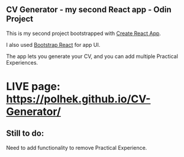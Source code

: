 ## CV Generator - my second React app - Odin Project

This is my second project bootstrapped with [Create React App](https://github.com/facebook/create-react-app).

I also used [Bootstrap React](https://react-bootstrap.github.io/) for app UI.

The app lets you generate your CV, and you can add multiple Practical Experiences.

# LIVE page: https://polhek.github.io/CV-Generator/

## Still to do:

Need to add functionality to remove Practical Experience.
